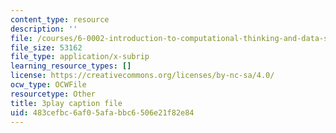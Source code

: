 ```yaml
---
content_type: resource
description: ''
file: /courses/6-0002-introduction-to-computational-thinking-and-data-science-fall-2016/483cefbc6af05afabbc6506e21f82e84_iOZVbILaIZc.vtt
file_size: 53162
file_type: application/x-subrip
learning_resource_types: []
license: https://creativecommons.org/licenses/by-nc-sa/4.0/
ocw_type: OCWFile
resourcetype: Other
title: 3play caption file
uid: 483cefbc-6af0-5afa-bbc6-506e21f82e84
---
```

